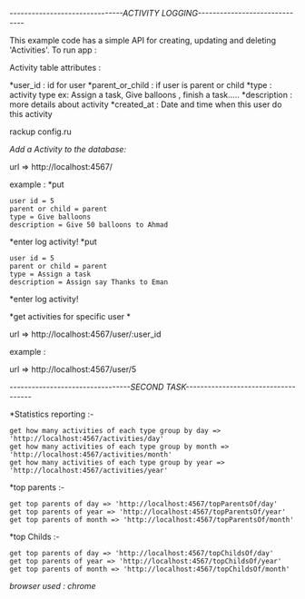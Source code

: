 
*-------------------------------ACTIVITY LOGGING------------------------------*


This example code has a simple API for creating, updating and deleting 'Activities'.
To run app : 

Activity table attributes :

*user_id : id for user
*parent_or_child : if user is parent or child
*type : activity type ex: Assign a task, Give balloons , finish a task.....
*description : more details about activity
*created_at : Date and time when this user do this activity


rackup config.ru


*Add a Activity to the database:*

url => http://localhost:4567/

example : 
*put 

	user id = 5
	parent or child = parent
	type = Give balloons 
	description = Give 50 balloons to Ahmad

*enter log activity!
*put 

	user id = 5
	parent or child = parent
	type = Assign a task 
	description = Assign say Thanks to Eman

*enter log activity!

*get activities for specific user *

url => http://localhost:4567/user/:user_id

example :

url => http://localhost:4567/user/5


*---------------------------------SECOND TASK------------------------------------*

*Statistics reporting :-

	get how many activities of each type group by day => 'http://localhost:4567/activities/day'
	get how many activities of each type group by month => 'http://localhost:4567/activities/month'
	get how many activities of each type group by year => 'http://localhost:4567/activities/year'


*top parents :-

	get top parents of day => 'http://localhost:4567/topParentsOf/day'
	get top parents of year => 'http://localhost:4567/topParentsOf/year'
	get top parents of month => 'http://localhost:4567/topParentsOf/month'


*top Childs :-

	get top parents of day => 'http://localhost:4567/topChildsOf/day'
	get top parents of year => 'http://localhost:4567/topChildsOf/year'
	get top parents of month => 'http://localhost:4567/topChildsOf/month'


*browser used : chrome*